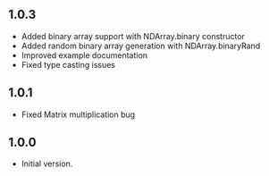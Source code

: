 
## 1.0.3
* Added binary array support with NDArray.binary constructor
* Added random binary array generation with NDArray.binaryRand
* Improved example documentation
* Fixed type casting issues

## 1.0.1
* Fixed Matrix multiplication bug

## 1.0.0

- Initial version.
